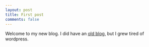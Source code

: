 ```yaml
---
layout: post
title: First post
comments: false
---
```


Welcome to my new blog.
I did have an [old blog](https://hoj201.wordpress.com/), but I grew tired of wordpress.
